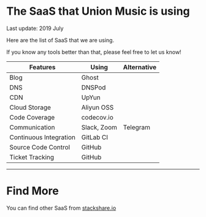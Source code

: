 # The SaaS that Union Music is using

Last update: 2019 July

Here are the list of SaaS that we are using.

If you know any tools better than that, please feel free to let us know!

Features | Using | Alternative
--- | --- | ---
Blog | Ghost |
DNS | DNSPod |
CDN | UpYun |
Cloud Storage | Aliyun OSS |
Code Coverage | codecov.io | 
Communication | Slack, Zoom | Telegram
Continuous Integration | GitLab CI |
Source Code Control | GitHub | 
Ticket Tracking | GitHub 

--- 
# Find More

You can find other SaaS from [stackshare.io](http://stackshare.io/categories)
